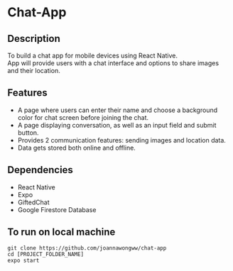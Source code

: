 # Chat-App

## Description

To build a chat app for mobile devices using React Native.  
App will provide users with a chat interface and options to share images and their location.

## Features

- A page where users can enter their name and choose a background color for chat screen before joining the chat.
- A page displaying conversation, as well as an input field and submit button.
- Provides 2 communication features: sending images and location data.
- Data gets stored both online and offline.

## Dependencies

- React Native
- Expo
- GiftedChat
- Google Firestore Database

## To run on local machine

`git clone https://github.com/joannawongww/chat-app`  
`cd [PROJECT_FOLDER_NAME]`  
`expo start`
